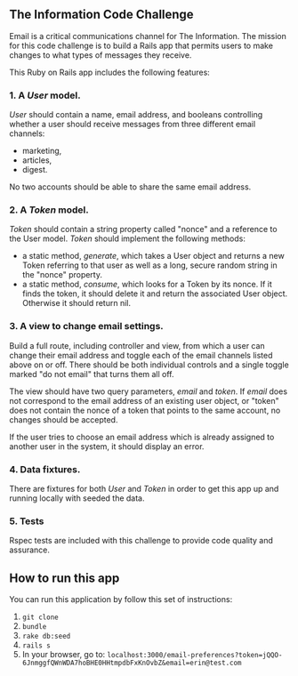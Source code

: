 ## The Information Code Challenge

Email is a critical communications channel for The Information. The mission for this code challenge is to build a Rails app that permits users to make changes to what types of messages they receive.

This Ruby on Rails app includes the following features:

### 1. A _User_ model.

_User_ should contain a name, email address, and booleans controlling whether a user should receive messages from three different email channels:
  - marketing,
  - articles,
  - digest.

No two accounts should be able to share the same email address.

### 2. A _Token_ model.

_Token_ should contain a string property called "nonce" and a reference to the User model.
_Token_ should implement the following methods:
- a static method, _generate_, which takes a User object and returns a new Token referring to that user as well as a long, secure random string in the "nonce" property.
- a static method, _consume_, which looks for a Token by its nonce. If it finds the token, it should delete it and return the associated User object. Otherwise it should return nil.

### 3. A view to change email settings.
Build a full route, including controller and view, from which a user can change their email address and toggle each of the email channels listed above on or off. There should be both individual controls and a single toggle marked "do not email" that turns them all off.

The view should have two query parameters, _email_ and _token_. If _email_ does not correspond to the email address of an existing user object, or "token" does not contain the nonce of a token that points to the same account, no changes should be accepted.

If the user tries to choose an email address which is already assigned to another user in the system, it should display an error.

### 4. Data fixtures.

There are fixtures for both _User_ and _Token_ in order to get this app up and running locally with seeded the data.

### 5. Tests

Rspec tests are included with this challenge to provide code quality and assurance.


## How to run this app

You can run this application by follow this set of instructions:

1. `git clone`
2. `bundle`
3. `rake db:seed`
4. `rails s`
5. In your browser, go to: `localhost:3000/email-preferences?token=jQQO-6JnmggfQWnWDA7hoBHE0HHtmpdbFxKnOvbZ&email=erin@test.com`
